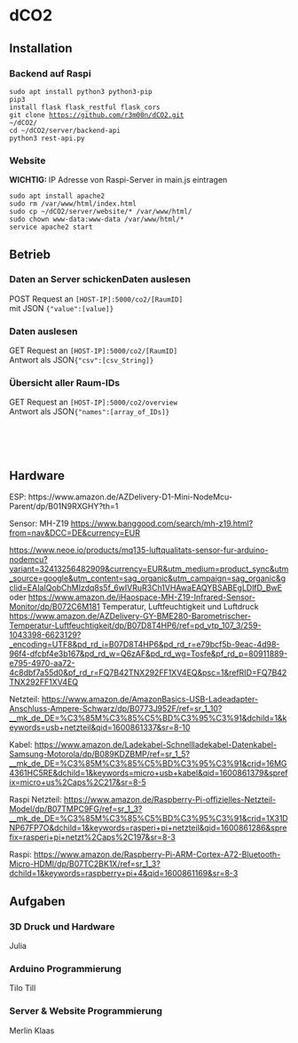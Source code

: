 <h1>dCO2</h1>

<h2>Installation</h2>

<h3>Backend auf Raspi</h3>

<code>sudo apt install python3 python3-pip</code> <br/>
<code>pip3 install flask flask_restful flask_cors</code> <br/>
<code>git clone https://github.com/r3m00n/dCO2.git ~/dCO2/</code> <br/>
<code>cd ~/dCO2/server/backend-api</code> <br/>
<code>python3 rest-api.py</code><br/>

<h3>Website</h3>
<p><strong>WICHTIG: </strong>IP Adresse von Raspi-Server in main.js eintragen </p>
<code>sudo apt install apache2</code> <br/>
<code>sudo rm /var/www/html/index.html</code> <br/>
<code>sudo cp ~/dCO2/server/website/* /var/www/html/</code> <br/>
<code>sudo chown www-data:www-data /var/www/html/*</code> <br/>
<code>service apache2 start</code> <br/>

<h2>Betrieb</h2>

<h3>Daten an Server schickenDaten auslesen</h3>
<p>POST Request an <code>[HOST-IP]:5000/co2/[RaumID]</code> <br/> mit JSON <code>{"value":[value]}</code></p>

<h3>Daten auslesen</h3>
<p>GET Request an <code>[HOST-IP]:5000/co2/[RaumID]</code> <br/> Antwort als JSON<code>{"csv":[csv_String]}</code></p>

<h3>Übersicht aller Raum-IDs</h3>
<p>GET Request an <code>[HOST-IP]:5000/co2/overview</code> <br/> Antwort als JSON<code>{"names":[array_of_IDs]}</code></p>

<br/><br/><br/>
<h2>Hardware</h2>
ESP: https://www.amazon.de/AZDelivery-D1-Mini-NodeMcu-Parent/dp/B01N9RXGHY?th=1

Sensor: MH-Z19
https://www.banggood.com/search/mh-z19.html?from=nav&DCC=DE&currency=EUR

https://www.neoe.io/products/mq135-luftqualitats-sensor-fur-arduino-nodemcu?variant=32413256482909&currency=EUR&utm_medium=product_sync&utm_source=google&utm_content=sag_organic&utm_campaign=sag_organic&gclid=EAIaIQobChMIzdq8s5f_6wIVRuR3Ch1VHAwaEAQYBSABEgLDlfD_BwE oder https://www.amazon.de/iHaospace-MH-Z19-Infrared-Sensor-Monitor/dp/B072C6M181
Temperatur, Luftfeuchtigkeit und Luftdruck https://www.amazon.de/AZDelivery-GY-BME280-Barometrischer-Temperatur-Luftfeuchtigkeit/dp/B07D8T4HP6/ref=pd_vtp_107_3/259-1043398-6623129?_encoding=UTF8&pd_rd_i=B07D8T4HP6&pd_rd_r=e79bcf5b-9eac-4d98-96f4-dfcbf4e3b167&pd_rd_w=Q6zAF&pd_rd_wg=Tosfe&pf_rd_p=80911889-e795-4970-aa72-4c8dbf7a55d0&pf_rd_r=FQ7B42TNX292FF1XV4EQ&psc=1&refRID=FQ7B42TNX292FF1XV4EQ

Netzteil: https://www.amazon.de/AmazonBasics-USB-Ladeadapter-Anschluss-Ampere-Schwarz/dp/B0773J952F/ref=sr_1_10?__mk_de_DE=%C3%85M%C3%85%C5%BD%C3%95%C3%91&dchild=1&keywords=usb+netzteil&qid=1600861337&sr=8-10

Kabel: https://www.amazon.de/Ladekabel-Schnellladekabel-Datenkabel-Samsung-Motorola/dp/B089KDZBMP/ref=sr_1_5?__mk_de_DE=%C3%85M%C3%85%C5%BD%C3%95%C3%91&crid=16MG4361HC5RE&dchild=1&keywords=micro+usb+kabel&qid=1600861379&sprefix=micro+us%2Caps%2C217&sr=8-5

Raspi Netzteil: https://www.amazon.de/Raspberry-Pi-offizielles-Netzteil-Model/dp/B07TMPC9FG/ref=sr_1_3?__mk_de_DE=%C3%85M%C3%85%C5%BD%C3%95%C3%91&crid=1X31DNP67FP7O&dchild=1&keywords=rasperi+pi+netzteil&qid=1600861286&sprefix=rasperi+pi+netzt%2Caps%2C197&sr=8-3

Raspi: https://www.amazon.de/Raspberry-Pi-ARM-Cortex-A72-Bluetooth-Micro-HDMI/dp/B07TC2BK1X/ref=sr_1_3?dchild=1&keywords=raspberry+pi+4&qid=1600861169&sr=8-3


<h2>Aufgaben</h2>

<h3>3D Druck und Hardware</h3>
  Julia
  
<h3>Arduino Programmierung</h3>
  Tilo
  Till
 
<h3>Server & Website Programmierung</h3>
  Merlin
  Klaas

